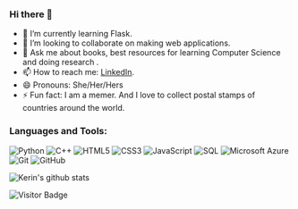 ### Hi there 👋



- 🔭 I’m currently learning Flask. 
- 👯 I’m looking to collaborate on making web applications.
- 💬 Ask me about books, best resources for learning Computer Science and doing research .
- 📫 How to reach me: [LinkedIn](https://www.linkedin.com/in/kerinpithawala/).
- 😄 Pronouns: She/Her/Hers
- ⚡ Fun fact: I am a memer. And I love to collect postal stamps of countries around the world.



<h3 align="left">Languages and Tools:</h3>

![Python](https://img.shields.io/badge/-Python-black?style=flat-square&logo=Python)
![C++](https://img.shields.io/badge/-C++-00599C?style=flat-square&logo=c)
![HTML5](https://img.shields.io/badge/-HTML5-E34F26?style=flat-square&logo=html5&logoColor=white)
![CSS3](https://img.shields.io/badge/-CSS3-1572B6?style=flat-square&logo=css3)
![JavaScript](https://img.shields.io/badge/-JavaScript-purple?style=plastic&logo=javascript)
![SQL](https://img.shields.io/badge/-SQL-green?style=plastic&logo=Microsoft-SQL-Server)
![Microsoft Azure](https://img.shields.io/badge/Microsoft%20Azure-232F7E?style=flat-square&logo=microsoft-azure)
![Git](https://img.shields.io/badge/-Git-black?style=flat-square&logo=git)
![GitHub](https://img.shields.io/badge/-GitHub-181717?style=flat-square&logo=github)   

![Kerin's github stats](https://github-readme-stats.vercel.app/api?username=KerinPithawala&show_icons=true&title_color=EEFCEF&icon_color=EEFCEF&text_color=00B0E0&bg_color=151515)

![Visitor Badge](https://visitor-badge.laobi.icu/badge?page_id=KerinPithawala.KerinPithawala)

